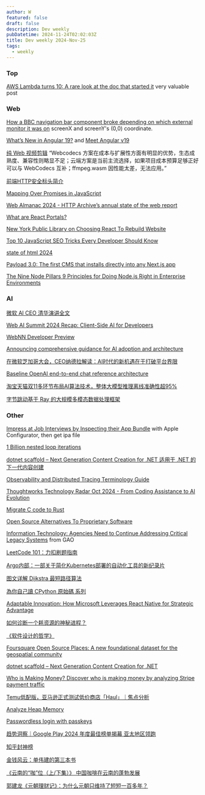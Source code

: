 ```yaml
---
author: W
featured: false
draft: false
description: Dev weekly
pubDatetime: 2024-11-24T02:02:03Z
title: Dev weekly 2024-Nov-25
tags:
  - weekly
---
```


### Top

[AWS Lambda turns 10: A rare look at the doc that started it](https://allthingsdistributed.com/2024/11/aws-lambda-turns-10-a-rare-look-at-the-doc-that-started-it.html) very valuable post

### Web

[How a BBC navigation bar component broke depending on which external monitor it was on](https://www.joshtumath.uk/posts/2024-11-08-how-a-bbc-navigation-bar-component-broke-depending-on-which-external-monitor-it-was-on/) screenX and screenY's (0,0) coordinate.

[What’s New in Angular 19?](https://www.syncfusion.com/blogs/post/whats-new-in-angular-19) and [Meet Angular v19](https://blog.angular.dev/meet-angular-v19-7b29dfd05b84)

[纯 Web 视频剪辑](https://mp.weixin.qq.com/s?__biz=Mzg3Njc0NTgwMg==&mid=2247501195&idx=1&sn=586f810c706487da269f4a013f7d7ec3&scene=21#wechat_redirect) “Webcodecs 方案在成本与扩展性方面有明显的优势，生态成熟度、兼容性则略显不足；云端方案是当前主流选择，如果项目成本预算足够正好可以与 WebCodecs 互补；ffmpeg.wasm 因性能太差，无法应用。”

[前端HTTP安全标头简介](https://mp.weixin.qq.com/s?__biz=Mzg3Njg1NTk5MQ==&mid=2247502350&idx=1&sn=a8e5b3fc6357df620c4a7e811f43e809&scene=21#wechat_redirect)

[Mapping Over Promises in JavaScript](https://www.telerik.com/blogs/mapping-promises-javascript)

[Web Almanac 2024 - HTTP Archive’s annual state of the web report](https://almanac.httparchive.org/en/2024/)

[What are React Portals?](https://techhub.iodigital.com/articles/what-are-react-portals)

[New York Public Library on Choosing React To Rebuild Website](https://thenewstack.io/new-york-public-library-on-choosing-react-to-rebuild-website/)

[Top 10 JavaScript SEO Tricks Every Developer Should Know](https://thenewstack.io/top-10-javascript-seo-tricks-every-developer-should-know/)

[state of html 2024](https://2024.stateofhtml.com/en-US/conclusion)

[Payload 3.0: The first CMS that installs directly into any Next.js app](https://payloadcms.com/blog/payload-30-the-first-cms-that-installs-directly-into-any-nextjs-app)

[The Nine Node Pillars 9 Principles for Doing Node.js Right in Enterprise Environments](https://www.platformatichq.com/node-principles)

### AI

[微软 AI CEO 清华演讲全文](https://mp.weixin.qq.com/s?__biz=MzIyNjM2MzQyNg%3D%3D&abtest_cookie=AAACAA%3D%3D&ascene=56&chksm=e930cc7c68eef3c99537b4254f4d4c14ba9c1ddfbc07e57c44f3666a23328ef878f7e6bf1714&clicktime=1731716648&countrycode=CN&devicetype=android-34&enterid=1731716648&exportkey=n_ChQIAhIQRMlZ6m19RrNdxlb2CO1GOhLjAQIE97dBBAEAAAAAAB6JFfnP0m4AAAAOpnltbLcz9gKNyK89dVj0L13cKAzwbrmUPMFQpR2pI8JvABIVaRefCNrv0R%2FnK5gjbJqqel9bJjL6VfzNhD6BiPMM%2BUkFoRKgJqUxVSvQ%2FpbX5wcUwKkIvrk0ged19ECzAJ7LcVb6uyBd%2FryA%2BFCU89cN1hmWFJjdGJPKiVtlZNyLRdmZ0XobXkAJAWs844R0wj4x2k%2BIO2BVuP%2F6waMHPNmGS67dKIHvAsrxoj%2FJTdMj3PqpxF13zRQp3Lr005h1RNuAPYyClFSP1Ds%2F&fasttmpl_flag=0&fasttmpl_fullversion=7472742-zh_CN-zip&fasttmpl_type=0&finder_biz_enter_id=4&flutter_pos=4&idx=1&lang=zh_CN&mid=2247690185&nettype=WIFI&pass_ticket=tBoXQSAEBRy741uxgfcx%2BeXG9KO%2FR0Yp3rz02FKUQ%2FTu%2F1p9N%2BJtj1kuGlQFslxw&ranksessionid=1731716548&realreporttime=1731716648676&scene=90&session_us=gh_7e08dd400559&sessionid=1731716567&sn=a0a2d992cbdd4659ec87229fba7330b6&subscene=93&version=2800357e&wx_header=3&xtrack=1)

[Web AI Summit 2024 Recap: Client-Side AI for Developers](https://developers.googleblog.com/en/web-ai-summit-2024-recap/)

[WebNN Developer Preview](https://microsoft.github.io/webnn-developer-preview/)

[Announcing comprehensive guidance for AI adoption and architecture](https://techcommunity.microsoft.com/blog/azurearchitectureblog/announcing-comprehensive-guidance-for-ai-adoption-and-architecture/4298569)

[在微软芝加哥大会，CEO纳德拉解读：AI时代的新机遇在于打破平台界限](https://mp.weixin.qq.com/s?__biz=Mzg5NTc4ODkzOA%3D%3D&abtest_cookie=AAACAA%3D%3D&ascene=56&chksm=c13f73c2f354ca9ffe300039f5d5508d58b218a7e5377810ef640f74bbc4d7d2f8ab88823417&clicktime=1732068669&countrycode=CN&devicetype=android-34&enterid=1732068669&exportkey=n_ChQIAhIQ5Ck770TlJycjujftwp8OGRLjAQIE97dBBAEAAAAAAGavKmgCFIcAAAAOpnltbLcz9gKNyK89dVj0CwGNG8vzCoWOJfwwJZTzAxyxiOtfFh%2BkedNFqGrhwerr59eSs8pGFJO%2BzyPbiQKq1cWKYQjTIaYhvmBdRdUgBJNqe8B%2F5tusTmhK3qRbKuj1WvpvfPxbPluO7Y0KMzkeqVHcDGCuskDEFBEE4totft3YBK3%2FDfs%2Bsk1GJrQgx3a20dpvDFvN4BNCvGkKknnbNTOJp04%2BEN1tzxzpSgrsUfiWpZkXVvi8OBbwtFv27IXNqQhs8BF%2FszurwJt7&fasttmpl_flag=0&fasttmpl_fullversion=7478661-zh_CN-zip&fasttmpl_type=0&finder_biz_enter_id=4&flutter_pos=3&idx=1&lang=zh_CN&mid=2247494291&nettype=3gnet&pass_ticket=n7kBNycONU1txwHFHR3kFCu%2FQ8TaftuWxbvKCm1LDZb4P8uAdZZSYyRFOkQ%2B770K&ranksessionid=1732068644&realreporttime=1732068669473&scene=90&session_us=gh_032ae552a9dd&sessionid=1732068651&sn=a09246985850a6569862b55c35e97cc7&subscene=93&version=2800353f&wx_header=3&xtrack=1)

[Baseline OpenAI end-to-end chat reference architecture](https://learn.microsoft.com/en-us/azure/architecture/ai-ml/architecture/baseline-openai-e2e-chat)

[淘宝天猫双11多环节布局AI算法技术，整体大模型推理离线准确性超95%](https://mp.weixin.qq.com/s?__biz=Mzg4NTczNzg2OA%3D%3D&abtest_cookie=AAACAA%3D%3D&ascene=56&chksm=ce49214030e2de7d5a906580f224b25b8d808ba8381cbe814be7462d638dfc9513c3292cad3a&clicktime=1732241091&countrycode=CN&devicetype=android-34&enterid=1732241091&exportkey=n_ChQIAhIQjOtdNjyQ38ad5gHtxopcGBLjAQIE97dBBAEAAAAAALNGMFOXNgAAAAAOpnltbLcz9gKNyK89dVj00F1pydPWDe2kRS%2FQugLamCxb%2FKv%2B2YKe9%2FsS9KxNcWTNHYlGWwm8xLt2wYAwmJakD%2Bo9BaOqsCezEQQ%2F66qq7teJC3MvEDqt%2F2WFmv3AzUSd7cyDX1cO5H2nCUoUjugpzsFKTpFvR7JjfVRBydBMsbLwIs8pzCReO2DbAxjrj942GjWzaiSy5RMxGF0EO7aRigj%2FX4rJUva51Hbs2p1iWRg5DD433SsloA2XVMuTVW7Nj7VMOTGwz2kIRmx%2B&fasttmpl_flag=0&fasttmpl_fullversion=7481515-zh_CN-zip&fasttmpl_type=0&finder_biz_enter_id=4&flutter_pos=9&idx=1&lang=zh_CN&mid=2247506876&nettype=3gnet&pass_ticket=Tyo51ME525uzfEqdtl%2FtUZ51Hqbtlht%2BdHSPT%2FXKNLJ44bdfWWxvFzBOF22s3llg&ranksessionid=1732241011&realreporttime=1732241091402&scene=90&session_us=gh_438062fa21b1&sessionid=1732241070&sn=087ed378b132f1489e4f6a3549dfbd67&subscene=93&version=28003636&wx_header=3&xtrack=1)

[字节跳动基于 Ray 的大规模多模态数据处理框架](https://mp.weixin.qq.com/s?__biz=MzI1MzYzMjE0MQ%3D%3D&abtest_cookie=AAACAA%3D%3D&ascene=56&chksm=e8000c6878bad0dbbe62c82476ee1e2d8d92b3d18be927fcca765568b3c165482bdadff8afcd&clicktime=1732260442&countrycode=CN&devicetype=android-34&enterid=1732260442&exportkey=n_ChQIAhIQo7ah0or4lZYHatp0OSFDMBLjAQIE97dBBAEAAAAAAOqWL533umkAAAAOpnltbLcz9gKNyK89dVj0n5HMx5ykbJqSIcxtXjAkXwuRzMY0dMbH1bgRYpHj2FnIyuLZfgWD2MGNce7AbCP26eLzwOTtc%2Bd%2FbcEvlkCTM%2BlDwOheIN5EwUqOrNhFfw5z%2FPwypdjf2ES6eiw4zS1Uf%2BEwAYusO%2FzrZBWMtjFE%2BaM9KBb22O%2FISn5j%2Fg6tvwh1IgAWCyVedc2P3ZveX7b6eFViVTmAd3NmiF8eMiZBt08Cc9YzPpWLfB%2FzfTp4mphMcjTVNUdnRKbvXd0%2F&fasttmpl_flag=0&fasttmpl_fullversion=7481515-zh_CN-zip&fasttmpl_type=0&finder_biz_enter_id=4&flutter_pos=3&idx=1&lang=zh_CN&mid=2247511900&nettype=3gnet&pass_ticket=3hBFkjOHUTrb0ewrZ6Axyzpj%2B83mKZZBcqtW0VNLJ05ce6DAZr9RELu2Xh%2FzL%2F3J&ranksessionid=1732260414&realreporttime=1732260442303&scene=90&session_us=gh_24231986c9c8&sessionid=1732260435&sn=00aa033a2e651b06d0a02ce4940d0e11&subscene=93&version=28003636&wx_header=3&xtrack=1)

### Other

[Impress at Job Interviews by Inspecting their App Bundle](https://blog.jacobstechtavern.com/p/impress-at-job-interviews-by-decompiling) with Apple Configurator, then get ipa file

[1 Billion nested loop iterations](https://benjdd.com/loops/)

[dotnet scaffold – Next Generation Content Creation for .NET 适用于 .NET 的下一代内容创建](https://devblogs.microsoft.com/dotnet/introducing-dotnet-scaffold/)

[Observability and Distributed Tracing Terminology Guide](https://michaelscodingspot.com/observability-dictionary/)

[Thoughtworks Technology Radar Oct 2024 - From Coding Assistance to AI Evolution](https://www.infoq.com/news/2024/11/thoughtworks-tech-radar-oct-2024/)

[Migrate C code to Rust](https://github.com/immunant/c2rust)

[Open Source Alternatives To Proprietary Software](https://www.opensourcealternative.to/)

[Information Technology: Agencies Need to Continue Addressing Critical Legacy Systems](https://www.gao.gov/products/gao-23-106821) from GAO

[LeetCode 101：力扣刷题指南](https://github.com/changgyhub/leetcode_101/tree/master)

[Argo内部：一部关于简化Kubernetes部署的自动化工具的新纪录片](https://mp.weixin.qq.com/s?__biz=MzI5ODk5ODI4Nw%3D%3D&abtest_cookie=AAACAA%3D%3D&ascene=56&chksm=edd1cba75d45da026c3762bc3de94d5b7a20a3894f38562887fc64b56f686f4c82830232f9a9&clicktime=1731990986&countrycode=CN&devicetype=android-34&enterid=1731990986&exportkey=n_ChQIAhIQi3E%2BCEAfT2%2Bxye3YWfj%2FPBLjAQIE97dBBAEAAAAAAI3QDrUXzQ8AAAAOpnltbLcz9gKNyK89dVj0NbXgnMaRZcROmIF7IsCZ%2BRXYdYOV7FSdFJLr5m8EX79GeTxoVQhYa6%2FEFHPLdmD%2FJNyPjCckJ0WUSKl7Q0RGY8kjLEaaQsCYaLLzhHCmS6PI%2FsZ9nKBzaSOZ3ev0Gl%2FjUgPU5tadkdls3NE1yg%2F%2FVY0irsh%2F419zZPrytOTBnmrQd6zxDT5ZVYx8AO8u7aOPDBb1Oip7EmopmmoOhR7ZR7xdBz3p4vM%2FLEclHf0o4py5eG%2B9KYBT28wcGHhf&fasttmpl_flag=0&fasttmpl_fullversion=7477157-zh_CN-zip&fasttmpl_type=0&finder_biz_enter_id=4&flutter_pos=3&idx=1&lang=zh_CN&mid=2247550186&nettype=WIFI&pass_ticket=NWo09nDuA2aE%2FplroEZrCdv4GDaU%2BxNSIvcyxoP0zNwatbrDjomXMbdwRdIzIjqL&ranksessionid=1731990795&realreporttime=1731990986268&scene=90&session_us=gh_6401cfaf222b&sessionid=1731990955&sn=2643de2c3e1bef802f61fed49051036f&subscene=93&version=2800353f&wx_header=3&xtrack=1)

[图文详解 Dijkstra 最短路径算法](https://www.freecodecamp.org/chinese/news/dijkstras-shortest-path-algorithm-visual-introduction)

[為你自己讀 CPython 原始碼 系列](https://ithelp.ithome.com.tw/users/20065770/ironman/7541?utm_source=pocket_saves)

[Adaptable Innovation: How Microsoft Leverages React Native for Strategic Advantage](https://www.infoq.com/presentations/react-native-microsoft/)

[如何诊断一个耗资源的神秘进程？](https://mp.weixin.qq.com/s?__biz=MzkxMDE5NzE4Mg%3D%3D&ascene=56&chksm=c0b544a6ab59d5c84a36b6eb62c97e79c05fddac624f33de6a6b811aeb00e9aca3b4b475d24e&clicktime=1732147762&enterid=1732147762&fasttmpl_flag=0&fasttmpl_fullversion=7479821-zh_CN-zip&fasttmpl_type=0&finder_biz_enter_id=4&flutter_pos=0&idx=1&mid=2247485073&ranksessionid=1732147756&realreporttime=1732147762087&scene=90&sessionid=1732147759&sn=d16787b4edeb313e825959902a8f0158&subscene=93&xtrack=1)

[《软件设计的哲学》](https://cactus-proj.github.io/A-Philosophy-of-Software-Design-zh/)

[Foursquare Open Source Places: A new foundational dataset for the geospatial community](https://location.foursquare.com/resources/blog/products/foursquare-open-source-places-a-new-foundational-dataset-for-the-geospatial-community/)

[dotnet scaffold – Next Generation Content Creation for .NET](https://devblogs.microsoft.com/dotnet/introducing-dotnet-scaffold/)

[Who is Making Money? Discover who is making money by analyzing Stripe payment traffic](https://whoismaking.money/?s=09)

[Temu低配版，亚马逊正式测试低价商店​「Haul」｜焦点分析](https://mp.weixin.qq.com/s?__biz=MzI2NDk5NzA0Mw%3D%3D&abtest_cookie=AAACAA%3D%3D&ascene=56&chksm=e8d16d70126480f58089971e8c7cd51be1675ea97d0c486ad842b7138bfa8c6f5d67e2f65990&clicktime=1732056266&countrycode=CN&devicetype=android-34&enterid=1732056266&exportkey=n_ChQIAhIQ9GigvwG%2BVHPGOgRVqmOi9BLjAQIE97dBBAEAAAAAAG0nKnC7jnYAAAAOpnltbLcz9gKNyK89dVj04K7X41kzf4JotsCrlBIvX2st0I8n0F6W2CZRwrYJDAuxWRs1MIdXZcbZJLBNVbCKh8xQxQJKMuy8TNrHveiAQRnTF%2BK5xp1a%2FzFpGWXPVjcM3wxWzDeSoPmnS0PmPmEI3b2cdL64rVxVOA%2FUAahp5IOU8unmUKt%2Br%2B5hbDovHxJbuTDLmRENNxlUzJOfNLSu%2BhPcp9GpgebXXrbwOpeVhhKsJCrH75oBmOVcFwY0xa%2FzvJkKpGB7fZHcTwSN&fasttmpl_flag=0&fasttmpl_fullversion=7478661-zh_CN-zip&fasttmpl_type=0&finder_biz_enter_id=4&flutter_pos=2&idx=2&lang=zh_CN&mid=2248744657&nettype=WIFI&pass_ticket=4CPQeGgE46tgtM2JFKN4awYzXdigdTzqFONjtoir%2FaEoszaDhWV5RYTetM6MqzF3&ranksessionid=1732056197&realreporttime=1732056266417&scene=90&session_us=gh_240fbf8b33e4&sessionid=1732056205&sn=3d41bb22e979ecec522819dfe0854420&subscene=93&version=2800353f&wx_header=3&xtrack=1)

[Analyze Heap Memory](https://mp.weixin.qq.com/s?__biz=MzI2NTAxMzg2MA%3D%3D&abtest_cookie=AAACAA%3D%3D&ascene=56&chksm=eb30e7a181bdff5a723ebadfc6d3c6f342658e5c269b043e1ab89b0d46f65a9781f9116086e4&clicktime=1732063998&countrycode=CN&devicetype=android-34&enterid=1732063998&exportkey=n_ChQIAhIQEN52hDP%2BSMiSAcDiqpCS5xLjAQIE97dBBAEAAAAAAKIMBuvwirgAAAAOpnltbLcz9gKNyK89dVj0zA8jK1GshXmnMKXzE6tWNQLmiaaIQw%2Fp5fDlMvGXZlX0fIRPydbeyTJ5kQ83FhqeN5ItSXkJV5ETo8pJwD%2F0O%2BJEvRAKkxHJ0p3igoOjDH2Jx83EKXdj9Ph1xhQGI%2FzGAPBMNyDiV0X1PmZUX0o5MW2j9rk86Lh2IZZgDbLpja6EfCeCx2BaBl71o9ikqj5XCTLb5932oegyf%2F65zJMG533CvKN%2BTf18OH5l44Co2s2bSOAvu3MePVpTqR85&fasttmpl_flag=0&fasttmpl_fullversion=7478661-zh_CN-zip&fasttmpl_type=0&finder_biz_enter_id=4&flutter_pos=9&idx=1&lang=zh_CN&mid=2247503855&nettype=3gnet&pass_ticket=skWw2o2UcqmjZnoyEAM%2BUdDNJUOo5XSDFIYbh9CdGRCv9DWMYUL3n0aOKsuq3Q7w&ranksessionid=1732063830&realreporttime=1732063998689&scene=90&session_us=gh_e0271f2eb19b&sessionid=1732063838&sn=804520b4ae3418ab86e64d23030a1230&subscene=93&version=2800353f&wx_header=3&xtrack=1)

[Passwordless login with passkeys](https://developers.google.com/identity/passkeys)

[趋势洞察｜Google Play 2024 年度最佳榜单揭幕 亚太地区领跑](https://mp.weixin.qq.com/s?__biz=Mzk0NDIwMTExNw%3D%3D&abtest_cookie=AAACAA%3D%3D&ascene=56&chksm=c22dba6d19969a21588f545420e1c78624e8f5cf8398b178edfe86d280a293d9edbd8badd671&clicktime=1732068753&countrycode=CN&devicetype=android-34&enterid=1732068753&exportkey=n_ChQIAhIQgi%2FAclvx3H%2BxQRhFY7vxlBLjAQIE97dBBAEAAAAAALwRMvIk0VAAAAAOpnltbLcz9gKNyK89dVj0DMV8M2DVPlqRDcLsnl8Ba%2FAEPTIvxpFWtHu0rT3AdRvmounOemJ5h3SiarNkX3rw91QMHiMEDIJ6b62Dd4ZnpBNx%2BZO1ZXGVnEJA3uf1q%2FhF10AB0sdhKjg8pVhjpE9ngNPMQ6ZfBe9soCO4pq5NL3nkQ1%2BLevWsIOz3XomrWroRgdGJEaRdohIM4DsiEduTw%2FfPlE632QqxYioL34COswbKIF6wsBQLBR4k7zvMMJeGhXmpM3lJfbU%2BRhk2&fasttmpl_flag=0&fasttmpl_fullversion=7478661-zh_CN-zip&fasttmpl_type=0&finder_biz_enter_id=4&flutter_pos=8&idx=1&lang=zh_CN&mid=2247593464&nettype=3gnet&pass_ticket=HfQVj%2FHstA2nhlbOuoCLJYADQq%2FR90lUK11%2BUIXDajpM%2FhiEeNJAl74QOfCITzGZ&ranksessionid=1732068644&realreporttime=1732068753795&scene=90&session_us=gh_f9f424d6c099&sessionid=1732068651&sn=b1b6f56c54f0c23f31622a6ebc7fb62c&subscene=93&version=2800353f&wx_header=3&xtrack=1)

[知乎封神榜](https://l-m-sherlock.github.io/ZhiHuLegend/)

[金钱风云：单伟建的第三本书](https://mp.weixin.qq.com/s?__biz=MzI0MTQ1MTMzNQ%3D%3D&abtest_cookie=AAACAA%3D%3D&ascene=3&chksm=e8eac2639bc4fb730c68467dc069cd9b797c184fca345d1583997ac6df62cdcc3c421095b2a6&clicktime=1732090782&countrycode=CN&devicetype=android-34&enterid=1732090782&exportkey=n_ChQIAhIQNMRUscPN8YOtq03c8je3xxLjAQIE97dBBAEAAAAAAJpCB1HNHSgAAAAOpnltbLcz9gKNyK89dVj0jpRMzJhKlcYwFvzt5RQepU8pG%2FWKLca2blXf1VTJx4Ytvad9A98YSqqGnYsgPOolv6v91eu5C4%2BSOUbGTJ49ajjZezb%2FoduTiZplzHkF%2B511Qth7Xr8TNYDBwSQzFlfxq0aN43uFSHPak4H4SzXiuwkDy7qP7tBfjlVeSrNlhFrCuvWRXs0ZgT71Mu%2BtyVn1lsnPOx0f3rm26xqTvn%2FK3yxVIe4F38uFfFgGWdVisM7TNuiD4ShpvtAi2jK%2B&fasttmpl_flag=0&fasttmpl_fullversion=7479508-zh_CN-zip&fasttmpl_type=0&idx=1&lang=zh_CN&mid=2247484719&nettype=3gnet&pass_ticket=2%2FD5rFnssI6DEsEv7Sg1RNu653EBn8ZozmJOCwrhP3%2FOlp25or7%2Bfsdq2CCDuQPt&realreporttime=1732090782909&scene=126&session_us=gh_b19aab226944&sessionid=1732090363&sn=5e0a675e1e18e5c0b39236285762cf60&subscene=90&version=2800353f&wx_header=3)

[《云南的“咖”位（上/下集）》 中国咖啡在云南的蓬勃发展](https://mp.weixin.qq.com/s?__biz=MzU0OTc3NzA4MQ%3D%3D&abtest_cookie=AAACAA%3D%3D&ascene=56&chksm=fa32b82415fa34268883df1d4dea7fda54132b9a9518be825616f35e7a58891ac26f791fde13&clicktime=1732090451&countrycode=CN&devicetype=android-34&enterid=1732090451&exportkey=n_ChQIAhIQMjP5k9pm5syCtHhclvPcfBLjAQIE97dBBAEAAAAAAPLYIlsM3PgAAAAOpnltbLcz9gKNyK89dVj0InLqaQd%2FoM24kygmWlyFi5KSKrrdL3VixqiV6I0Vn8IY9s%2FuzGtVBeRK7aq%2Fjz4Ikc%2BxH%2BIolbLGcTrghr6VShD1twUjBkZldSTvIxbOvdb3HvS6dqAgZtOknDDbaXOwqwSByNBeCGUqSHpD17kjaJrSL5voEE54Xr6nSZJQvpIc6Nc9efm2qoqfJN%2FWGG4ajF6s085bsCgF0sIsvMyMCMa52Q0eaxyX2SAYmhcjctRCFEdj%2FrA4BOpiDdAM&fasttmpl_flag=0&fasttmpl_fullversion=7479508-zh_CN-zip&fasttmpl_type=0&finder_biz_enter_id=4&flutter_pos=8&idx=1&lang=zh_CN&mid=2247793201&nettype=3gnet&pass_ticket=TvyyeDT7Uj3n6UyFUWvt1gCfjlaWkaud8VJsZN7%2BIKpbHwvClIIm9W1rVZp5N1AE&ranksessionid=1732090440&realreporttime=1732090451172&scene=90&session_us=gh_27ff9a0820df&sessionid=1732090363&sn=46b07471e6c6bc219cc1a7a62b9d6b54&subscene=93&version=2800353f&wx_header=3&xtrack=1)

[郭建龙《元朝理财记》：为什么元朝只维持了短短一百多年？](https://mp.weixin.qq.com/s?__biz=MzA3MzQwNzI3OA%3D%3D&abtest_cookie=AAACAA%3D%3D&ascene=56&chksm=85a1cc21cca23a0ee5e59c1e8ef7532232590a355f81d11cafe22c1c100970c766d2a024dc51&clicktime=1732064091&countrycode=CN&devicetype=android-34&enterid=1732064091&exportkey=n_ChQIAhIQra6rVMMGw5ky0idNzfAehRLjAQIE97dBBAEAAAAAAGHwLkgUe0kAAAAOpnltbLcz9gKNyK89dVj0qDOiDSqlSCkqafblkR%2FCPKN2CTUuV4mzyPeiowq%2FB9fcQuuf5FR68tvO2WtkZa8CK3LTdSKLY7HWK6fwM9C9HmEYq6h5sXTw%2B%2FP3Y7Wuy%2BL2cjFxLFbq3mg2mibigvUgXG7NfqfHW8WaWhcmkkyyXHs5LACvNj%2F8v5CcJ%2BXscvqDjvy6BaLh7RL9ATBcRsSQdYIiKSwIjkX44Ow3zJ%2FLEbvZHPOuDPLVLz48XSeuKcsm0Xkyw4wTMW3HjsF3&fasttmpl_flag=0&fasttmpl_fullversion=7478661-zh_CN-zip&fasttmpl_type=0&finder_biz_enter_id=4&flutter_pos=17&idx=1&lang=zh_CN&mid=2651394074&nettype=3gnet&pass_ticket=kNpfz%2BNPeqfq6U%2FGPhOu9Pg8WMh7k7ihbaNa1PLpZ7myVTbqDrqvhVcKcSFQN7RF&ranksessionid=1732063830&realreporttime=1732064091454&scene=90&session_us=gh_ceee8f845d90&sessionid=1732063838&sn=4c6aa12d8787bac1b693ca74a3c6b7ca&subscene=93&version=2800353f&wx_header=3&xtrack=1)

[]()

[]()

[]()

[]()

[]()

[]()

[]()

[]()

[]()

[]()

[]()

[]()

[]()

[]()

[]()

[]()

[]()

[]()

[]()

[]()

[]()

[]()

[]()

[]()

[]()

[]()

[]()

[]()

[]()

[]()

[]()

[]()

[]()

[]()

[]()

[]()

[]()

[]()

[]()

[]()

[]()

[]()

[]()

[]()

[]()

[]()

[]()

[]()

[]()

[]()

[]()

[]()

[]()

[]()

[]()

[]()

[]()

[]()

[]()

[]()

[]()

[]()

[]()

[]()

[]()

[]()

[]()

[]()

[]()

[]()

[]()

[]()

[]()

[]()

[]()

[]()

[]()

[]()

[]()

[]()

[]()

[]()

[]()

[]()

[]()

[]()

[]()

[]()

[]()

[]()

[]()

[]()

[]()

[]()

[]()

[]()

[]()

[]()

[]()

[]()

[]()

[]()

[]()

[]()

[]()

[]()

[]()

[]()

[]()

[]()

[]()

[]()

[]()

[]()

[]()

[]()

[]()

[]()

[]()

[]()

[]()

[]()

[]()

[]()

[]()

[]()

[]()

[]()

[]()

[]()

[]()

[]()

[]()

[]()

[]()

[]()

[]()

[]()

[]()

[]()

[]()

[]()

[]()

[]()

[]()

[]()

[]()

[]()

[]()
